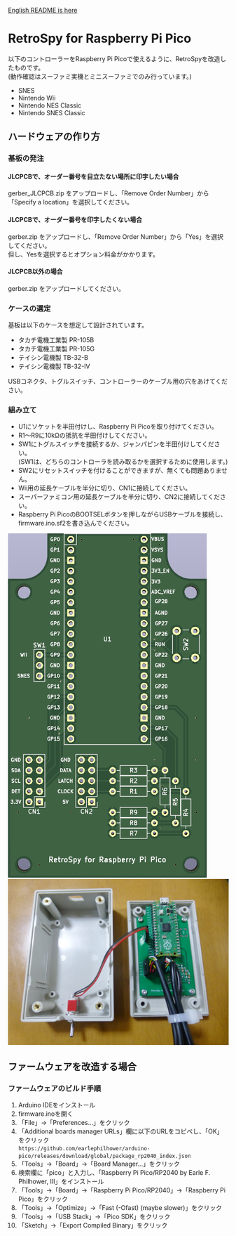 ﻿[English README is here](README-RaspberryPiPico.md)

# RetroSpy for Raspberry Pi Pico

以下のコントローラーをRaspberry Pi Picoで使えるように、RetroSpyを改造したものです。<br>
(動作確認はスーファミ実機とミニスーファミでのみ行っています。)

- SNES
- Nintendo Wii
- Nintendo NES Classic
- Nintendo SNES Classic

## ハードウェアの作り方

### 基板の発注

#### JLCPCBで、オーダー番号を目立たない場所に印字したい場合

gerber_JLCPCB.zip をアップロードし、「Remove Order Number」から「Specify a location」を選択してください。

#### JLCPCBで、オーダー番号を印字したくない場合

gerber.zip をアップロードし、「Remove Order Number」から「Yes」を選択してください。<BR>
但し、Yesを選択するとオプション料金がかかります。

#### JLCPCB以外の場合

gerber.zip をアップロードしてください。

### ケースの選定

基板は以下のケースを想定して設計されています。

* タカチ電機工業製 PR-105B
* タカチ電機工業製 PR-105G
* テイシン電機製 TB-32-B
* テイシン電機製 TB-32-IV

USBコネクタ、トグルスイッチ、コントローラーのケーブル用の穴をあけてください。

### 組み立て

* U1にソケットを半田付けし、Raspberry Pi Picoを取り付けてください。
* R1～R9に10kΩの抵抗を半田付けしてください。
* SW1にトグルスイッチを接続するか、ジャンパピンを半田付けしてください。<br>
  (SW1は、どちらのコントローラを読み取るかを選択するために使用します。)
* SW2にリセットスイッチを付けることができますが、無くても問題ありません。
* Wii用の延長ケーブルを半分に切り、CN1に接続してください。
* スーパーファミコン用の延長ケーブルを半分に切り、CN2に接続してください。
* Raspberry Pi PicoのBOOTSELボタンを押しながらUSBケーブルを接続し、firmware.ino.sf2を書き込んでください。

![pcb](tutorial-images/raspberry-pi-pico-pcb.png)
![assembly](tutorial-images/raspberry-pi-pico.jpg)

## ファームウェアを改造する場合

### ファームウェアのビルド手順

1. Arduino IDEをインストール
2. firmware.inoを開く
3. 「File」→「Preferences...」をクリック
4. 「Additional boards manager URLs」欄に以下のURLをコピペし、「OK」をクリック<br>
   `https://github.com/earlephilhower/arduino-pico/releases/download/global/package_rp2040_index.json`
5. 「Tools」→「Board」→「Board Manager...」をクリック
6. 検索欄に「pico」と入力し、「Raspberry Pi Pico/RP2040 by Earle F. Philhower, III」をインストール
7. 「Tools」→「Board」→「Raspberry Pi Pico/RP2040」→「Raspberry Pi Pico」をクリック
8. 「Tools」→「Optimize」→「Fast (-Ofast) (maybe slower)」をクリック
9. 「Tools」→「USB Stack」→「Pico SDK」をクリック
10. 「Sketch」→「Export Compiled Binary」をクリック
